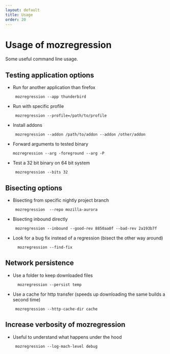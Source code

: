 ```yaml
---
layout: default
title: Usage
order: 20
---
```


# Usage of mozregression

Some useful command line usage.


## Testing application options

- Run for another application than firefox

       mozregression --app thunderbird

- Run with specific profile

       mozregression --profile=/path/to/profile

- Install addons

       mozregression --addon /path/to/addon --addon /other/addon

-  Forward arguments to tested binary

       mozregression --arg -foreground --arg -P

- Test a 32 bit binary on 64 bit system

       mozregression --bits 32

## Bisecting options

- Bisecting from specific nightly project branch

       mozregression  --repo mozilla-aurora

- Bisecting inbound directly

       mozregression --inbound --good-rev 8850aa0f --bad-rev 2a193b7f

- Look for a bug fix instead of a regression (bisect the other way around)

        mozregression --find-fix


## Network persistence

- Use a folder to keep downloaded files

        mozregression --persist temp

- Use a cache for http transfer (speeds up downloading the same builds a second time)

       mozregression --http-cache-dir cache


## Increase verbosity of mozregression

- Useful to understand what happens under the hood

       mozregression --log-mach-level debug
